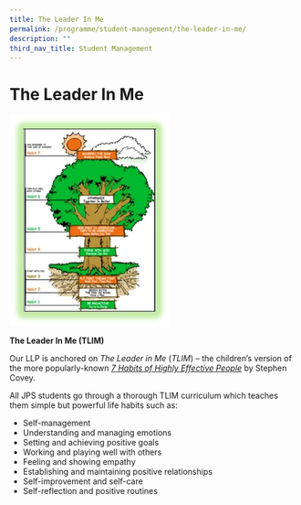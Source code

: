 ```yaml
---
title: The Leader In Me
permalink: /programme/student-management/the-leader-in-me/
description: ""
third_nav_title: Student Management
---
```

The Leader In Me
============================
![](/images/TLIM01.jpg)

**The Leader In Me (TLIM)**

Our LLP is anchored on _The Leader in Me_ (_TLIM_) – the children’s version of the more popularly-known [_7 Habits of Highly Effective People_](https://jurongpri.moe.edu.sg/qql/slot/u560/Programme/Every%20Child%20Is%20a%20Leader/7HabitsTree.pdf) by Stephen Covey.

All JPS students go through a thorough TLIM curriculum which teaches them simple but powerful life habits such as:

* Self-management
* Understanding and managing emotions
* Setting and achieving positive goals
* Working and playing well with others
* Feeling and showing empathy
* Establishing and maintaining positive relationships
* Self-improvement and self-care
* Self-reflection and positive routines

